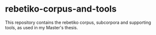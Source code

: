 # rebetiko-corpus-and-tools
This repository contains the rebetiko corpus, subcorpora and supporting tools, as used in my Master's thesis.
